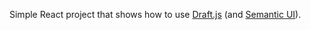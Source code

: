 Simple React project that shows how to use
[Draft.js](https://draftjs.org/)
(and [Semantic UI](https://react.semantic-ui.com/)).
